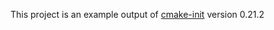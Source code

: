 This project is an example output of
[cmake-init](https://github.com/friendlyanon/cmake-init) version 0.21.2

